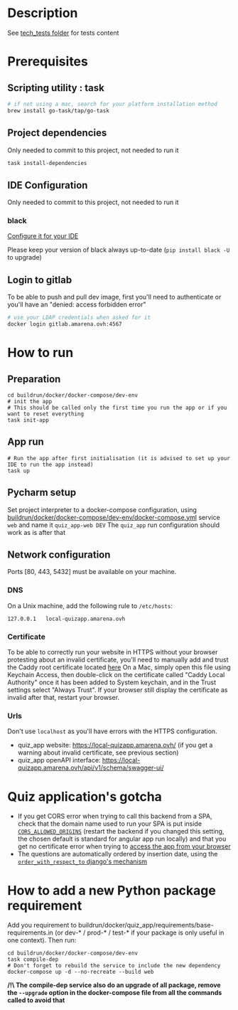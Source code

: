 # Description
See [tech_tests folder](tech_tests) for tests content

# Prerequisites
## Scripting utility : task
```bash
# if not using a mac, search for your platform installation method
brew install go-task/tap/go-task
```
## Project dependencies
Only needed to commit to this project, not needed to run it
```bash
task install-dependencies
```
## IDE Configuration
Only needed to commit to this project, not needed to run it
### black
[Configure it for your IDE](https://black.readthedocs.io/en/stable/integrations/editors.html)

Please keep your version of black always up-to-date (`pip install black -U` to upgrade)

## Login to gitlab
To be able to push and pull dev image, first you'll need to authenticate
or you'll have an "denied: access forbidden error"
```bash
# use your LDAP credentials when asked for it
docker login gitlab.amarena.ovh:4567
```

# How to run
## Preparation
```shell
cd buildrun/docker/docker-compose/dev-env
# init the app
# This should be called only the first time you run the app or if you want to reset everything
task init-app
```
## App run
```shell
# Run the app after first initialisation (it is advised to set up your IDE to run the app instead)
task up
```
## Pycharm setup
Set project interpreter to a docker-compose configuration, using [buildrun/docker/docker-compose/dev-env/docker-compose.yml](buildrun/docker/docker-compose/dev-env/docker-compose.yml)
service `web` and name it `quiz_app-web DEV`
The `quiz_app` run configuration should work as is after that


## Network configuration
Ports [80, 443, 5432] must be available on your machine.

### DNS
On a Unix machine, add the following rule to `/etc/hosts`:
```
127.0.0.1	local-quizapp.amarena.ovh
```

### Certificate
To be able to correctly run your website in HTTPS without your browser protesting about an invalid
certificate, you'll need to manually add and trust the Caddy root certificate located [here](buildrun/docker/caddy/.caddy/data/caddy/pki/authorities/local/root.crt)
On a Mac, simply open this file using Keychain Access, then double-click on the certificate called "Caddy Local Authority"
once it has been added to System keychain, and in the Trust settings select "Always Trust".
If your browser still display the certificate as invalid after that, restart your browser.

### Urls
Don't use `localhost` as you'll have errors with the HTTPS configuration.
- quiz_app website: https://local-quizapp.amarena.ovh/ (if you get a warning about invalid certificate, see previous section)
- quiz_app openAPI interface: https://local-quizapp.amarena.ovh/api/v1/schema/swagger-ui/


# Quiz application's gotcha

- If you get CORS error when trying to call this backend from a SPA, check that the domain name used to run your SPA
  is put inside [`CORS_ALLOWED_ORIGINS`](buildrun/docker/quiz_app/dev.env) (restart the backend if you changed this setting, the chosen default is standard for angular app run locally)
  and that you get no certificate error when trying to [access the app from your browser](https://local-quizapp.amarena.ovh/api/v1/schema/swagger-ui/)
- The questions are automatically ordered by insertion date, using the [`order_with_respect_to` django's mechanism](https://docs.djangoproject.com/en/4.0/ref/models/options/#order-with-respect-to)

# How to add a new Python package requirement

Add you requirement to buildrun/docker/quiz_app/requirements/base-requirements.in
(or dev-* / prod-* / test-* if your package is only useful in one context).
Then run:
```shell
cd buildrun/docker/docker-compose/dev-env
task compile-dep
# Don't forget to rebuild the service to include the new dependency
docker-compose up -d --no-recreate --build web
```
**/!\ The compile-dep service also do an upgrade of all package,
remove the `--upgrade` option in the docker-compose file from all the commands called to avoid that**
